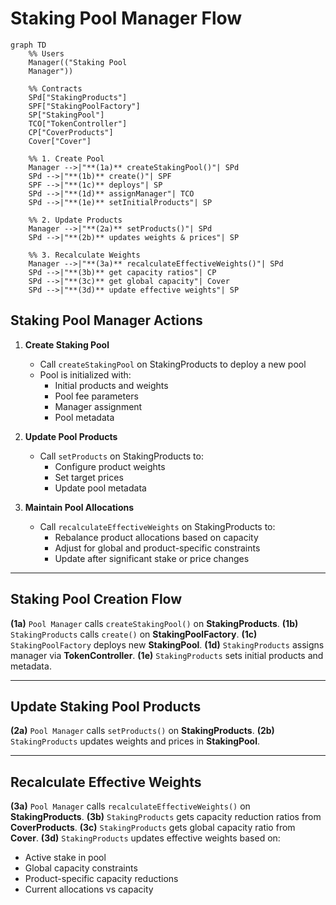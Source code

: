 # Staking Pool Manager Flow

```mermaid
graph TD
    %% Users
    Manager(("Staking Pool
    Manager"))

    %% Contracts
    SPd["StakingProducts"]
    SPF["StakingPoolFactory"]
    SP["StakingPool"]
    TCO["TokenController"]
    CP["CoverProducts"]
    Cover["Cover"]

    %% 1. Create Pool
    Manager -->|"**(1a)** createStakingPool()"| SPd
    SPd -->|"**(1b)** create()"| SPF
    SPF -->|"**(1c)** deploys"| SP
    SPd -->|"**(1d)** assignManager"| TCO
    SPd -->|"**(1e)** setInitialProducts"| SP

    %% 2. Update Products
    Manager -->|"**(2a)** setProducts()"| SPd
    SPd -->|"**(2b)** updates weights & prices"| SP

    %% 3. Recalculate Weights
    Manager -->|"**(3a)** recalculateEffectiveWeights()"| SPd
    SPd -->|"**(3b)** get capacity ratios"| CP
    SPd -->|"**(3c)** get global capacity"| Cover
    SPd -->|"**(3d)** update effective weights"| SP
```

## Staking Pool Manager Actions

1. **Create Staking Pool**

   - Call `createStakingPool` on StakingProducts to deploy a new pool
   - Pool is initialized with:
     - Initial products and weights
     - Pool fee parameters
     - Manager assignment
     - Pool metadata

2. **Update Pool Products**

   - Call `setProducts` on StakingProducts to:
     - Configure product weights
     - Set target prices
     - Update pool metadata

3. **Maintain Pool Allocations**
   - Call `recalculateEffectiveWeights` on StakingProducts to:
     - Rebalance product allocations based on capacity
     - Adjust for global and product-specific constraints
     - Update after significant stake or price changes

---

## Staking Pool Creation Flow

**(1a)** `Pool Manager` calls `createStakingPool()` on **StakingProducts**.
**(1b)** `StakingProducts` calls `create()` on **StakingPoolFactory**.
**(1c)** `StakingPoolFactory` deploys new **StakingPool**.
**(1d)** `StakingProducts` assigns manager via **TokenController**.
**(1e)** `StakingProducts` sets initial products and metadata.

---

## Update Staking Pool Products

**(2a)** `Pool Manager` calls `setProducts()` on **StakingProducts**.
**(2b)** `StakingProducts` updates weights and prices in **StakingPool**.

---

## Recalculate Effective Weights

**(3a)** `Pool Manager` calls `recalculateEffectiveWeights()` on **StakingProducts**.
**(3b)** `StakingProducts` gets capacity reduction ratios from **CoverProducts**.
**(3c)** `StakingProducts` gets global capacity ratio from **Cover**.
**(3d)** `StakingProducts` updates effective weights based on:

- Active stake in pool
- Global capacity constraints
- Product-specific capacity reductions
- Current allocations vs capacity
